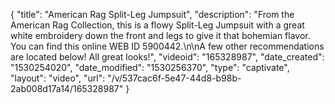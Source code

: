 {
    "title": "American Rag Split-Leg Jumpsuit",
    "description": "From the American Rag Collection, this is a flowy Split-Leg Jumpsuit with a great white embroidery down the front and legs to give it that bohemian flavor. You can find this online WEB ID 5900442.\n\nA few other recommendations are located below! All great looks!",
    "videoid": "165328987",
    "date_created": "1530254020",
    "date_modified": "1530256370",
    "type": "captivate",
    "layout": "video",
    "url": "\/v\/537cac6f-5e47-44d8-b98b-2ab008d17a14\/165328987"
}